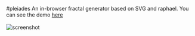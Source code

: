 #pleiades
An in-browser fractal generator based on SVG and raphael. You can see the demo [here](http://sabof.github.io/pleiades)
<br />
<br />
![screenshot](https://github.com/sabof/pleiades/raw/master/screenshot.png)
